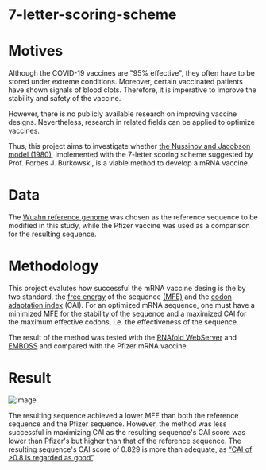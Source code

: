 # 7-letter-scoring-scheme

# **Motives**

Although the COVID-19 vaccines are "95% effective", they often have to be stored under extreme conditions. Moreover, certain vaccinated patients have shown signals of blood clots. Therefore, it is imperative to improve the stability and safety of the vaccine. 

However, there is no publicly available research on improving vaccine designs. Nevertheless, research in related fields can be applied to optimize vaccines. 

Thus, this project aims to investigate whether [the Nussinov and Jacobson model (1980)](https://www.pnas.org/content/pnas/77/11/6309.full.pdf), implemented with the 7-letter scoring scheme suggested by Prof. Forbes J. Burkowski, is a viable method to develop a mRNA vaccine.

# **Data**
The [Wuahn reference genome](https://www.ncbi.nlm.nih.gov/labs/virus/vssi/#/virus?VirusLineage_ss=Severe%20acute%20respiratory%20syndrome%20coronavirus%202%20(SARS-CoV-2),%20taxid:2697049&SeqType_s=Nucleotide) was chosen as the reference sequence to be modified in this study, while the Pfizer vaccine 
was used as a comparison for the resulting sequence. 

# **Methodology**
This project evalutes how successful the mRNA vaccine desing is the by two standard, the [free energy](https://en.wikipedia.org/wiki/Thermodynamic_free_energy) of the sequence [(MFE)](http://eternawiki.org/wiki/index.php5/Minimum_Free_Energy_Structure) and the [codon adaptation index](https://en.wikipedia.org/wiki/Codon_Adaptation_Index) (CAI). For an optimized mRNA sequence, one must have a minimized MFE for the stability of the sequence and a maximized CAI for the maximum effective codons, i.e. the effectiveness of the sequence. 

The result of the method was tested with the [RNAfold WebServer](http://rna.tbi.univie.ac.at/cgi-bin/RNAWebSuite/RNAfold.cgi) and [EMBOSS](https://www.bioinformatics.nl/cgi-bin/emboss/cai) and compared with the Pfizer mRNA vaccine.

# **Result**
![image](https://user-images.githubusercontent.com/47229668/155698096-8b2db12c-9042-4e43-982b-c1216804493c.png)

The resulting sequence achieved a lower MFE than both the reference sequence and the Pfizer sequence. However, the method was less successful in maximizing CAI as the resulting sequence's CAI score was lower than Pfizer's but higher than that of the reference sequence. The resulting sequence's CAI score of 0.829 is more than adequate, as [“CAI of >0.8 is regarded as good”](https://www.ncbi.nlm.nih.gov/pmc/articles/PMC4724736/).
